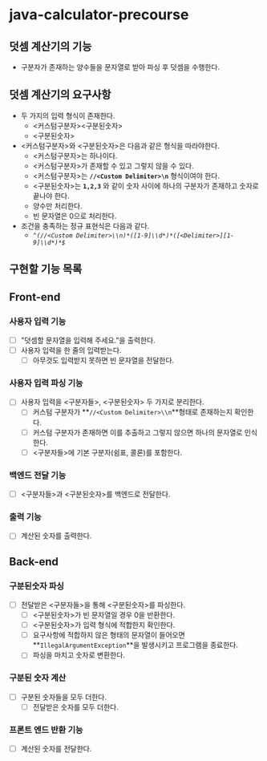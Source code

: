 # java-calculator-precourse

## 덧셈 계산기의 기능

- 구분자가 존재하는 양수들을 문자열로 받아 파싱 후 덧셈을 수행한다.

## 덧셈 계산기의 요구사항

- 두 가지의 입력 형식이 존재한다.
    - <커스텀구분자><구분된숫자>
    - <구분된숫자>
- <커스텀구분자>와 <구분된숫자>은 다음과 같은 형식을 따라야한다.
    - <커스텀구분자>는 하나이다.
    - <커스텀구분자>가 존재할 수 있고 그렇지 않을 수 있다.
    - <커스텀구분자>는 **`//<Custom Delimiter>\n`** 형식이여야 한다.
    - <구분된숫자>는 **`1,2,3`** 와 같이 숫자 사이에 하나의 구분자가 존재하고 숫자로 끝나야 한다.
    - 양수만 처리한다.
    - 빈 문자열은 0으로 처리한다.
- 조건을 충족하는 정규 표현식은 다음과 같다.
    - *`^(//<Custom Delimiter>\\n)*([1-9]\\d*)*([<Delimiter>][1-9]\\d*)*$`* 

## 구현할 기능 목록

## Front-end

### 사용자 입력 기능

- [ ]  "덧셈할 문자열을 입력해 주세요.”을 출력한다.
- [ ]  사용자 입력을 한 줄의 입력받는다.
    - [ ]  아무것도 입력받지 못하면 빈 문자열을 전달한다.

### 사용자 입력 파싱 기능

- [ ]  사용자 입력을 <구분자들>, <구분된숫자> 두 가지로 분리한다.
    - [ ]  커스텀 구분자가 **`//<Custom Delimiter>\\n`**형태로 존재하는지 확인한다.
    - [ ]  커스텀 구분자가 존재하면 이를 추출하고 그렇지 않으면 하나의 문자열로 인식한다.
    - [ ]  <구분자들>에 기본 구분자(쉼표, 콜론)를 포함한다.

### 백엔드 전달 기능

- [ ]  <구분자들>과 <구분된숫자>를 백엔드로 전달한다.

### 출력 기능

- [ ]  계산된 숫자를 출력한다.

## Back-end

### 구분된숫자 파싱

- [ ]  전달받은 <구분자들>을 통해 <구분된숫자>를 파싱한다.
    - [ ]  <구분된숫자>가 빈 문자열일 경우 0을 반환한다.
    - [ ]  <구분된숫자>가 입력 형식에 적합한지 확인한다.
    - [ ]  요구사항에 적합하지 않은 형태의 문자열이 들어오면 **`IllegalArgumentException`**을 발생시키고 프로그램을 종료한다.
    - [ ]  파싱을 마치고 숫자로 변환한다.

### 구분된 숫자 계산

- [ ]  구분된 숫자들을 모두 더한다.
    - [ ]  전달받은 숫자를 모두 더한다.

### 프론트 엔드 반환 기능

- [ ]  계산된 숫자를 전달한다.